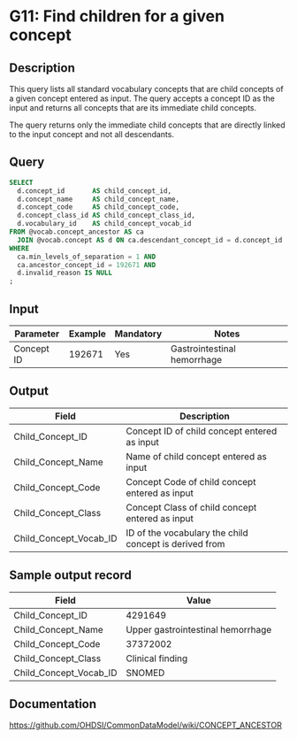 <!---
Group:general
Name:G11 Find children for a given concept
Author:Patrick Ryan
CDM Version: 5.0
-->

# G11: Find children for a given concept

## Description
This query lists all standard vocabulary concepts that are child concepts of a given concept entered as input. The query accepts a concept ID as the input and returns all concepts that are its immediate child concepts.

The query returns only the immediate child concepts that are directly linked to the input concept and not all descendants.

## Query
```sql
SELECT
  d.concept_id       AS child_concept_id,
  d.concept_name     AS child_concept_name,
  d.concept_code     AS child_concept_code,
  d.concept_class_id AS child_concept_class_id,
  d.vocabulary_id    AS child_concept_vocab_id
FROM @vocab.concept_ancestor AS ca
  JOIN @vocab.concept AS d ON ca.descendant_concept_id = d.concept_id
WHERE 
  ca.min_levels_of_separation = 1 AND
  ca.ancestor_concept_id = 192671 AND
  d.invalid_reason IS NULL
;
```
## Input

| Parameter |  Example |  Mandatory |  Notes |
| --- | --- | --- | --- |
|  Concept ID |  192671 |  Yes | Gastrointestinal hemorrhage |

## Output

|  Field |  Description |
| --- | --- |
|  Child_Concept_ID |  Concept ID of child concept entered as input |
|  Child_Concept_Name |  Name of child concept entered as input |
|  Child_Concept_Code |  Concept Code of child concept entered as input |
|  Child_Concept_Class |  Concept Class of child concept entered as input |
|  Child_Concept_Vocab_ID |  ID of the vocabulary the child concept is derived from |

## Sample output record

|  Field |  Value |
| --- | --- |
|  Child_Concept_ID |  4291649 |
|  Child_Concept_Name |  Upper gastrointestinal hemorrhage |
|  Child_Concept_Code |  37372002 |
|  Child_Concept_Class |  Clinical finding |
|  Child_Concept_Vocab_ID |  SNOMED |

## Documentation
https://github.com/OHDSI/CommonDataModel/wiki/CONCEPT_ANCESTOR
